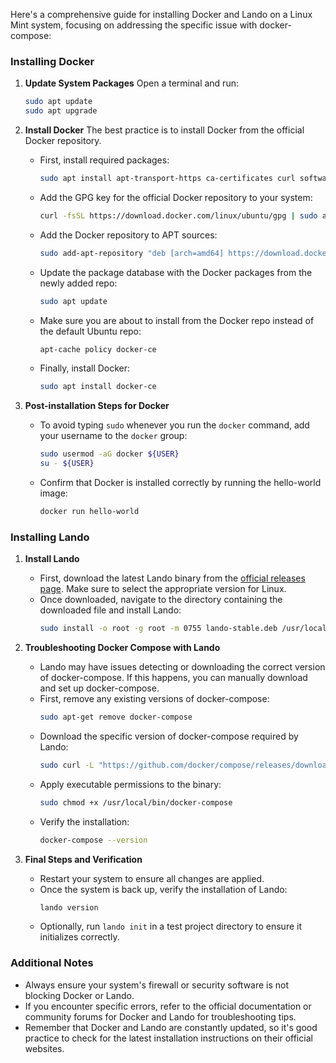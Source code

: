 Here's a comprehensive guide for installing Docker and Lando on a Linux Mint system, focusing on addressing the specific issue with docker-compose:

### Installing Docker

1. **Update System Packages**
   Open a terminal and run:
   ```bash
   sudo apt update
   sudo apt upgrade
   ```

2. **Install Docker**
   The best practice is to install Docker from the official Docker repository.
   - First, install required packages:
     ```bash
     sudo apt install apt-transport-https ca-certificates curl software-properties-common
     ```
   - Add the GPG key for the official Docker repository to your system:
     ```bash
     curl -fsSL https://download.docker.com/linux/ubuntu/gpg | sudo apt-key add -
     ```
   - Add the Docker repository to APT sources:
     ```bash
     sudo add-apt-repository "deb [arch=amd64] https://download.docker.com/linux/ubuntu $(lsb_release -cs) stable"
     ```
   - Update the package database with the Docker packages from the newly added repo:
     ```bash
     sudo apt update
     ```
   - Make sure you are about to install from the Docker repo instead of the default Ubuntu repo:
     ```bash
     apt-cache policy docker-ce
     ```
   - Finally, install Docker:
     ```bash
     sudo apt install docker-ce
     ```

3. **Post-installation Steps for Docker**
   - To avoid typing `sudo` whenever you run the `docker` command, add your username to the `docker` group:
     ```bash
     sudo usermod -aG docker ${USER}
     su - ${USER}
     ```
   - Confirm that Docker is installed correctly by running the hello-world image:
     ```bash
     docker run hello-world
     ```

### Installing Lando

1. **Install Lando**
   - First, download the latest Lando binary from the [official releases page](https://github.com/lando/lando/releases). Make sure to select the appropriate version for Linux.
   - Once downloaded, navigate to the directory containing the downloaded file and install Lando:
     ```bash
     sudo install -o root -g root -m 0755 lando-stable.deb /usr/local/bin/lando
     ```

2. **Troubleshooting Docker Compose with Lando**
   - Lando may have issues detecting or downloading the correct version of docker-compose. If this happens, you can manually download and set up docker-compose.
   - First, remove any existing versions of docker-compose:
     ```bash
     sudo apt-get remove docker-compose
     ```
   - Download the specific version of docker-compose required by Lando:
     ```bash
     sudo curl -L "https://github.com/docker/compose/releases/download/v2.21.0/docker-compose-$(uname -s)-$(uname -m)" -o /usr/local/bin/docker-compose
     ```
   - Apply executable permissions to the binary:
     ```bash
     sudo chmod +x /usr/local/bin/docker-compose
     ```
   - Verify the installation:
     ```bash
     docker-compose --version
     ```

3. **Final Steps and Verification**
   - Restart your system to ensure all changes are applied.
   - Once the system is back up, verify the installation of Lando:
     ```bash
     lando version
     ```
   - Optionally, run `lando init` in a test project directory to ensure it initializes correctly.

### Additional Notes
- Always ensure your system's firewall or security software is not blocking Docker or Lando.
- If you encounter specific errors, refer to the official documentation or community forums for Docker and Lando for troubleshooting tips.
- Remember that Docker and Lando are constantly updated, so it's good practice to check for the latest installation instructions on their official websites.
